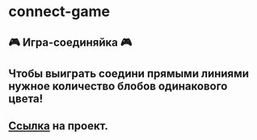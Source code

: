 # connect-game
## :video_game: Игра-соединяйка :video_game:
## Чтобы выиграть соедини прямыми линиями нужное количество блобов одинакового цвета! 
## [Ссылка](https://varleyelectra.github.io/Vue-Front-Dev-Tools/) на проект.
